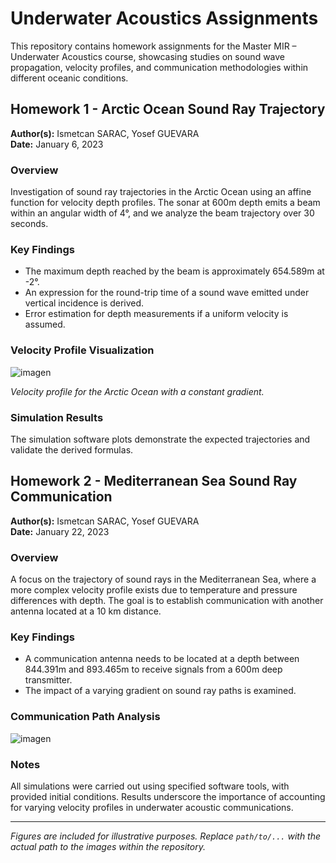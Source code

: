 # Underwater Acoustics Assignments

This repository contains homework assignments for the Master MIR – Underwater Acoustics course, showcasing studies on sound wave propagation, velocity profiles, and communication methodologies within different oceanic conditions.

## Homework 1 - Arctic Ocean Sound Ray Trajectory

**Author(s):** Ismetcan SARAC, Yosef GUEVARA  
**Date:** January 6, 2023

### Overview
Investigation of sound ray trajectories in the Arctic Ocean using an affine function for velocity depth profiles. The sonar at 600m depth emits a beam within an angular width of 4°, and we analyze the beam trajectory over 30 seconds.

### Key Findings
- The maximum depth reached by the beam is approximately 654.589m at -2°.
- An expression for the round-trip time of a sound wave emitted under vertical incidence is derived.
- Error estimation for depth measurements if a uniform velocity is assumed.

### Velocity Profile Visualization
![imagen](https://github.com/YosefGuevara012/underwater_acoustics/assets/54146941/a138a49a-d6bc-4f79-be5a-b25561da4263)

*Velocity profile for the Arctic Ocean with a constant gradient.*

### Simulation Results
The simulation software plots demonstrate the expected trajectories and validate the derived formulas.

## Homework 2 - Mediterranean Sea Sound Ray Communication

**Author(s):** Ismetcan SARAC, Yosef GUEVARA  
**Date:** January 22, 2023

### Overview
A focus on the trajectory of sound rays in the Mediterranean Sea, where a more complex velocity profile exists due to temperature and pressure differences with depth. The goal is to establish communication with another antenna located at a 10 km distance.

### Key Findings
- A communication antenna needs to be located at a depth between 844.391m and 893.465m to receive signals from a 600m deep transmitter.
- The impact of a varying gradient on sound ray paths is examined.

### Communication Path Analysis
![imagen](https://github.com/YosefGuevara012/underwater_acoustics/assets/54146941/c69330a0-e2ba-4f73-ab8c-c6272ee5d830)

### Notes
All simulations were carried out using specified software tools, with provided initial conditions. Results underscore the importance of accounting for varying velocity profiles in underwater acoustic communications.

---

*Figures are included for illustrative purposes. Replace `path/to/...` with the actual path to the images within the repository.*
